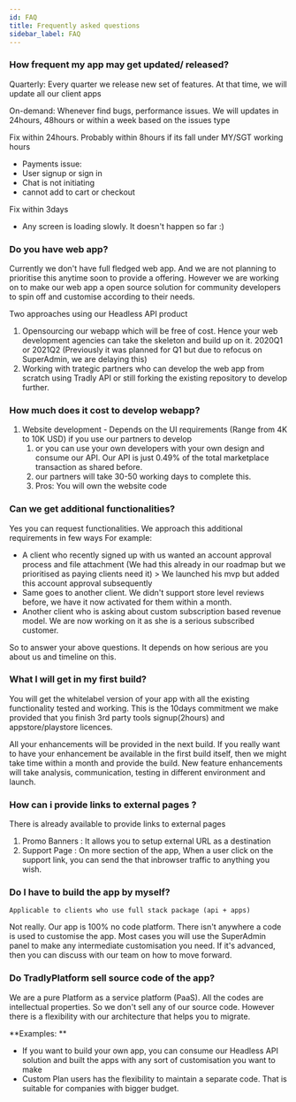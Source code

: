 ```yaml
---
id: FAQ
title: Frequently asked questions
sidebar_label: FAQ
---
```


### How frequent my app may get updated/ released?

Quarterly: Every quarter we release new set of features. At that time, we will update all our client apps

On-demand: Whenever find bugs, performance issues. We will updates in 24hours, 48hours or within a week based on the issues type

Fix within 24hours. Probably within 8hours if its fall under MY/SGT working hours 
- Payments issue: 
- User signup or sign in
- Chat is not initiating
- cannot add to cart or checkout 


Fix within 3days
- Any screen is loading slowly. It doesn't happen so far :) 


### Do you have web app?
Currently we don't have full fledged web app. And we are not planning to prioritise this anytime soon to provide a offering. However we are working on to make our web app a open source solution for community developers to spin off and customise according to their needs. 

Two approaches using our Headless API product
1. Opensourcing our webapp which will be free of cost. Hence your web development agencies can take the skeleton and build up on it. 2020Q1 or 2021Q2 (Previously it was planned for Q1 but due to refocus on SuperAdmin, we are delaying this)
2.  Working with trategic partners who can develop the web app from scratch using Tradly API or still forking the existing repository to develop further. 

### How much does it cost to develop webapp?


1. Website development - Depends on the UI requirements (Range from 4K to 10K USD) if you use our partners to develop
    1. or you can use your own developers with your own design and consume our API. Our API is just 0.49% of the total marketplace transaction as shared before.
    2. our partners will take 30-50 working days to complete this. 
    3. Pros: You will own the website code
### Can we get additional functionalities?
Yes you can request functionalities. We approach this additional requirements in few ways
For example: 
* A client who recently signed up with us wanted an account approval process and file attachment (We had this already in our roadmap but we prioritised as paying clients need it) > We launched his mvp but added this account approval subsequently
* Same goes to another client. We didn't support store level reviews before, we have it now activated for them within a month. 
* Another client who is asking about custom subscription based revenue model. We are now working on it as she is a serious subscribed customer. 
  
So to answer your above questions. It depends on how serious are you about us and timeline on this. 

### What I will get in my first build?
You will get the whitelabel version of your app with all the existing functionality tested and working. This is the 10days commitment we make provided that you finish 3rd party tools signup(2hours) and appstore/playstore licences. 

All your enhancements will be provided in the next build. If you really want to have your enhancement be available in the first build itself, then we might take time within a month and provide the build. New feature enhancements will take analysis, communication, testing in different environment and launch. 




### How can i provide links to external pages ? 
There is already available to provide links to external pages

1. Promo Banners : It allows you to setup external URL as a destination 
2. Support Page : On more section of the app, When a user click on the support link, you can send the that inbrowser traffic to anything you wish. 


### Do I have to build the app by myself?
    Applicable to clients who use full stack package (api + apps)
Not really. Our app is 100% no code platform. There isn't anywhere a code is used to customise the app. Most cases you will use the SuperAdmin panel to make any intermediate customisation you need. If it's advanced, then you can discuss with our team on how to move forward. 

### Do TradlyPlatform sell source code of the app?
We are a pure Platform as a service platform (PaaS). All the codes are intellectual properties. So we don't sell any of our source code. However there is a flexibility with our architecture that helps you to migrate.  

**Examples: **
- If you want to build your own app, you can consume our Headless API solution and built the apps with any sort of customisation you want to make 
- Custom Plan users has the flexibility to maintain a separate code. That is suitable for companies with bigger budget. 



